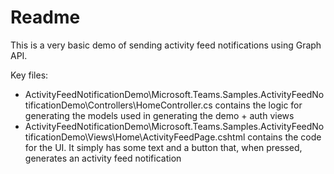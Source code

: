 ﻿# Readme

This is a very basic demo of sending activity feed notifications using Graph API.

Key files:

- ActivityFeedNotificationDemo\Microsoft.Teams.Samples.ActivityFeedNotificationDemo\Controllers\HomeController.cs contains the logic for generating the models used in generating the demo + auth views
- ActivityFeedNotificationDemo\Microsoft.Teams.Samples.ActivityFeedNotificationDemo\Views\Home\ActivityFeedPage.cshtml contains the code for the UI. It simply has some text and a button that, when pressed, generates an activity feed notification